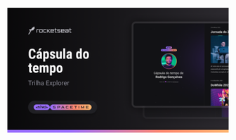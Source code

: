 <p aling="center">

<img src=".github/preview.png" alt="demonstrção do projeto" widht="100%" >

</p>
